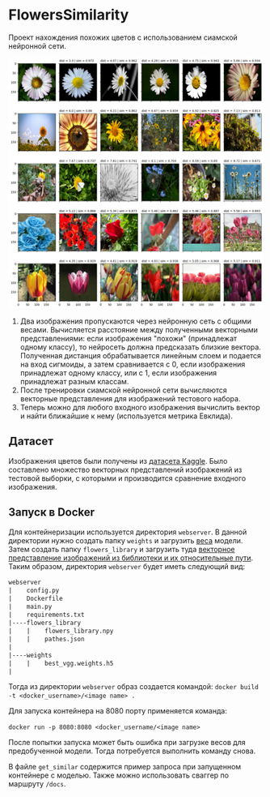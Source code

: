 
# FlowersSimilarity
Проект нахождения похожих цветов с использованием сиамской нейронной сети.

![Пример](https://github.com/vasiliy2002/FlowersSimilarity/blob/main/imgs/out_example.png?raw=true)

1. Два изображения пропускаются через нейронную сеть с общими весами. Вычисляется расстояние между полученными векторными представлениями: если изображения "похожи" (принадлежат одному классу), то нейросеть должна предсказать близкие вектора. Полученная дистанция обрабатывается линейным слоем и подается на вход сигмоиды, а затем сравнивается с 0, если изображения принадлежат одному классу, или с 1, если изображения принадлежат разным классам.
2. После тренировки сиамской нейронной сети вычисляются  векторные представления для изображений тестового набора.
3. Теперь можно для любого входного изображения вычислить вектор и найти ближайшие к нему (используется метрика Евклида).

## Датасет
Изображения цветов были получены из [датасета Kaggle](https://www.kaggle.com/datasets/alxmamaev/flowers-recognition/data). Было составлено множество векторных представлений изображений из тестовой выборки, с которыми и производится сравнение входного изображения. 

## Запуск в Docker
Для контейнеризации используется директория `webserver`.  В данной директории нужно создать папку `weights` и загрузить [веса](https://drive.google.com/drive/folders/1BepCTeY5jFhhEEsuiC6avw7lUmT4eUli?usp=sharing)  модели. Затем создать папку `flowers_library` и загрузить туда [векторное представление изображений из библиотеки и их относительные пути](https://drive.google.com/drive/folders/1MR67f7W-SUgWwZNF29iQEAwTr5WFcV-7?usp=sharing). Таким образом, директория `webserver` будет иметь следующий вид:
```
webserver
|    config.py
|    Dockerfile
|    main.py
|    requirements.txt
|----flowers_library
|    |    flowers_library.npy
|    |    pathes.json
|    
|----weights
|    |    best_vgg.weights.h5
|
```

Тогда из директории `webserver` образ создается командой:
`docker build -t <docker_username>/<image name> .`

Для запуска контейнера на 8080 порту применяется команда:

`docker run -p 8080:8080 <docker_username/<image name>`

После попытки запуска может быть ошибка при загрузке весов для предобученной модели. Тогда потребуется выполнить команду снова.

В файле `get_similar` содержится пример запроса при запущенном контейнере с моделью. Также можно использовать сваггер по маршруту `/docs`.
